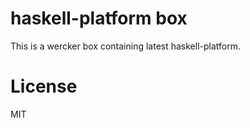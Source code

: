 haskell-platform box
====================

This is a wercker box containing latest haskell-platform.

License
=======

MIT
